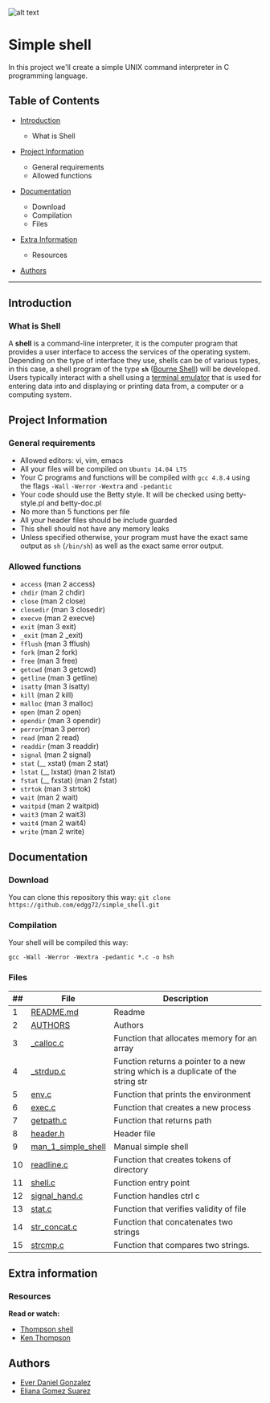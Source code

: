 ![alt text](https://bashlogo.com/img/symbol/jpg/full_colored_light.jpg)


# Simple shell
In this project we'll create a simple UNIX command interpreter in C programming language.

## Table of Contents
* [Introduction](#Introduction)
  * What is Shell

* [Project Information](#Project-Information)
    * General requirements
    * Allowed functions

* [Documentation](#Documentation)
    * Download
    * Compilation
    * Files

* [Extra Information](#Extra-Information)
    * Resources

* [Authors](#Authors)
 ---

 ## Introduction
  
### What is Shell 
A **shell** is a command-line interpreter, it is the computer program that provides a user interface to access the services of the operating system. Depending on the type of interface they use, shells can be of various types, in this case, a shell program of the type **`sh`** ([Bourne Shell](https://en.wikipedia.org/wiki/Bourne_shell)) will be developed. Users typically interact with a shell using a [terminal emulator](https://en.wikipedia.org/wiki/Terminal_emulator) that is used for entering data into and displaying or printing data from, a computer or a computing system.  

## Project Information

### General requirements
 * Allowed editors: vi, vim, emacs
 * All your files will be compiled on `Ubuntu 14.04 LTS`
 * Your C programs and functions will be compiled with `gcc 4.8.4` using the flags `-Wall` `-Werror` `-Wextra` and `-pedantic`
 * Your code should use the Betty style. It will be checked using betty-style.pl and betty-doc.pl
 * No more than 5 functions per file
 * All your header files should be include guarded
 * This shell should not have any memory leaks
 * Unless specified otherwise, your program must have the exact same output as `sh` (`/bin/sh`) as well as the exact same error output.

### Allowed functions
* `access` (man 2 access)
* `chdir` (man 2 chdir)
* `close` (man 2 close)
* `closedir` (man 3 closedir)
* `execve` (man 2 execve)
* `exit` (man 3 exit)
* `_exit` (man 2 _exit)
* `fflush` (man 3 fflush)
* `fork` (man 2 fork)
* `free` (man 3 free)
* `getcwd` (man 3 getcwd)
* `getline` (man 3 getline)
* `isatty` (man 3 isatty)
* `kill` (man 2 kill)
* `malloc` (man 3 malloc)
* `open` (man 2 open)
* `opendir` (man 3 opendir)
* `perror`(man 3 perror)
* `read` (man 2 read)
* `readdir` (man 3 readdir)
* `signal` (man 2 signal)
* `stat` (__ xstat) (man 2 stat)
* `lstat` (__ lxstat) (man 2 lstat)
* `fstat` (__ fxstat) (man 2 fstat)
* `strtok` (man 3 strtok)
* `wait` (man 2 wait)
* `waitpid` (man 2 waitpid)
* `wait3` (man 2 wait3)
* `wait4` (man 2 wait4)
* `write` (man 2 write)

## Documentation

### Download
You can clone this repository this way:
`git clone https://github.com/edgg72/simple_shell.git`

### Compilation
Your shell will be compiled this way:

`gcc -Wall -Werror -Wextra -pedantic *.c -o hsh`

### Files

##|File|Description
---|---|---
1|[README.md](./README.md)|Readme
2|[AUTHORS](./AUTHORS)|Authors
3|[_calloc.c](./_calloc.c)|Function that allocates memory for an array
4|[_strdup.c](./_strdup.c)|Function returns a pointer to a new string which is a duplicate of the string str
5|[env.c](./env.c)|Function that prints the environment
6|[exec.c](./exec.c)|Function that creates a new process
7|[getpath.c](./exec.c)|Function that returns path
8|[header.h](./header.h)|Header file
9|[man_1_simple_shell](./man_1_simple_shell)|Manual simple shell
10|[readline.c](./readline.c)|Function that creates tokens of directory
11|[shell.c](./shell.c)|Function entry point
12|[signal_hand.c](./signal_hand.c)|Function handles ctrl c
13|[stat.c](./stat.c)|Function that verifies validity of file
14|[str_concat.c](./stat.c)|Function that concatenates two strings
15|[strcmp.c](./strcmp.c)|Function that compares two strings.



## Extra information

### Resources

**Read or watch:**
* [Thompson shell](https://en.wikipedia.org/wiki/Thompson_shell)
* [Ken Thompson](https://en.wikipedia.org/wiki/Ken_Thompson)

## Authors

* [Ever Daniel Gonzalez](https://github.com/edgg72)
* [Eliana Gomez Suarez](https://github.com/ElianaGomez2020)